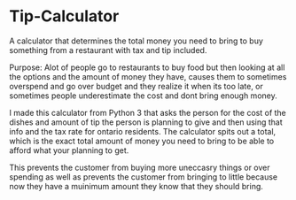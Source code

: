 # Tip-Calculator
A calculator that determines the total money you need to bring to buy something from a restaurant with tax and tip included. 

Purpose: 
  Alot of people go to restaurants to buy food but then looking at all the options and the amount of money they have, causes them to sometimes overspend and go over budget and they realize it when its too late, or sometimes people underestimate the cost and dont bring enough money. 
	
  I made this calculator from Python 3 that asks the person for the cost of the dishes and amount of tip the  person is planning to give and then using that info and the tax rate for ontario residents. The calculator spits out a total, which is the exact total amount of money you need to bring to be able to afford what your planning to get. 
	
  This prevents the customer from buying more uneccasry things or over spending as well as prevents the customer from bringing to little because now they have a muinimum amount they know that they should bring. 
